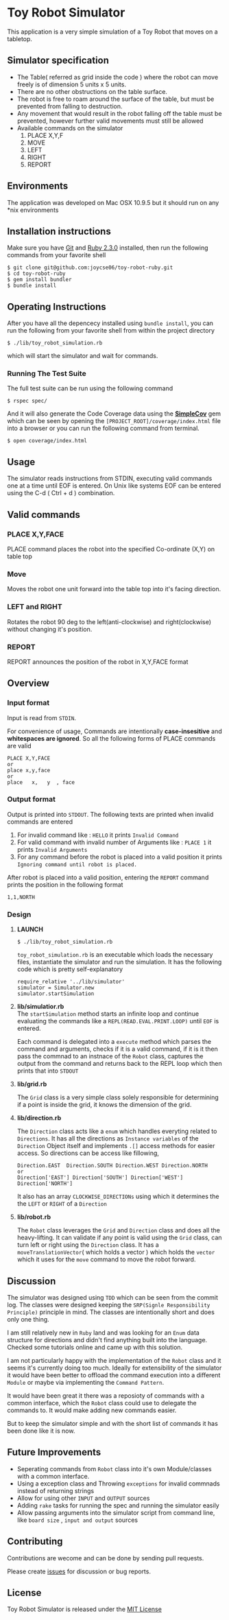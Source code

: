 # Toy Robot Simulator
This application is a very simple simulation of a Toy Robot that moves on a tabletop.

## Simulator specification
* The Table( referred as grid inside the code ) where the robot can move freely is of dimension 5 units x 5 units.
* There are no other obstructions on the table surface.
* The robot is free to roam around the surface of the table, but must be prevented from falling to destruction.
* Any movement that would result in the robot falling off the table must be prevented, however further valid movements must still be allowed
* Available commands on the simulator
    1. PLACE X,Y,F
    2. MOVE
    3. LEFT
    4. RIGHT
    5. REPORT

## Environments
The application was developed on Mac OSX 10.9.5 but it should run on any *nix environments

## Installation instructions
Make sure you have [Git](https://git-scm.com/) and [Ruby 2.3.0](https://www.ruby-lang.org/en/downloads/) installed, then run the following commands from your favorite shell

```
$ git clone git@github.com:joycse06/toy-robot-ruby.git
$ cd toy-robot-ruby
$ gem install bundler
$ bundle install
```
## Operating Instructions
After you have all the depencecy installed using ```bundle install```, you can run the following from your favorite shell from within the project directory

```
$ ./lib/toy_robot_simulation.rb

```
which will start the simulator and wait for commands.
### Running The Test Suite
The full test suite can be run using the following command

```
$ rspec spec/

```
And it will also generate the Code Coverage data using the [**SimpleCov**](http://github.com/colszowka/simplecov) gem which can be seen by opening the ```[PROJECT_ROOT]/coverage/index.html``` file into a browser or you can run the following command from terminal.

```
$ open coverage/index.html
```

## Usage
The simulator reads instructions from STDIN, executing valid commands one at a time until EOF is entered. On Unix like systems EOF can be entered using the C-d ( Ctrl + d ) combination.

## Valid commands


### PLACE X,Y,FACE
PLACE command places the robot into the specified Co-ordinate (X,Y) on table top

### Move
Moves the robot one unit forward into the table top into it's facing direction.

### LEFT and RIGHT
Rotates the robot 90 deg to the left(anti-clockwise) and right(clockwise) without changing it's position.

### REPORT
REPORT announces the position of the robot in X,Y,FACE format



## Overview

### Input format
Input is read from ```STDIN```.

For convenience of usage, Commands are intentionally **case-insesitive** and **whitespaces are ignored**. So all the following forms of PLACE commands are valid

```
PLACE X,Y,FACE
or
place x,y,face
or
place   x,   y  , face
```


### Output format
Output is printed into ```STDOUT```. The following texts are printed when invalid commands are entered

1. For invalid command like : ```HELLO``` it prints ```Invalid Command```
2. For valid command with invalid number of Arguments like : ```PLACE 1``` it prints ```Invalid Arguments```
3. For any command before the robot is placed into a valid position it prints ```Ignoring command until robot is placed.```

After robot is placed into a valid position, entering the ```REPORT``` command prints the position in the following format

```1,1,NORTH```

### Design

1. **LAUNCH**
	
	```$ ./lib/toy_robot_simulation.rb```

	```toy_robot_simulation.rb``` is an executable which loads the necessary files, instantiate the simulator and run the simulation. It has the following code which is pretty self-explanatory
	
	```
	require_relative '../lib/simulator'
	simulator = Simulator.new
	simulator.startSimulation 
	```
	
2. **lib/simulatior.rb**	
	The ```startSimulation``` method starts an infinite loop and continue evaluating the commands like a ```REPL(READ.EVAL.PRINT.LOOP)``` until ```EOF``` is entered.

	Each command is delegated into a ```execute``` method which parses the command and arguments, checks if it is a valid command, if it is it then pass the commnad to an instnace of the ```Robot``` class, captures the output from the command and returns back to the REPL loop which then prints that into ```STDOUT```
	
3. **lib/grid.rb**

	The ```Grid``` class is a very simple class solely responsible for determining if a point is inside the grid, it knows the dimension of the grid.
	
4. **lib/direction.rb**

	The ```Direction``` class acts like a ```enum``` which handles everyting related to ```Directions```. It has all the directions as ```Instance variables``` of the ```Direction``` Object itself and implements ```.[]``` access methods for easier access. So directions can be access like fillowing,

	```
	Direction.EAST  Direction.SOUTH Direction.WEST Direction.NORTH
	or
	Direction['EAST'] Direction['SOUTH'] Direction['WEST'] Direction['NORTH']
	```
	It also has an array ```CLOCKWISE_DIRECTIONs``` using which it determines the the ```LEFT``` or ```RIGHT``` of a ```Direction```
	
5. **lib/robot.rb**

	The ```Robot``` class leverages the ```Grid``` and ```Direction``` class and does all the heavy-lifting. It can validate if any point is valid using the ```Grid``` class, can turn left or right using the ```Direction``` class.
	It has a ```moveTranslationVector```( which holds a vector ) which holds the ```vector``` which it uses for the ```move``` command to move the robot forward.
				

## Discussion

The simulator was designed using ```TDD``` which can be seen from the commit log. The classes were designed keeping the ```SRP(Signle Responsibility Principle)``` principle in mind. The classes are intentionally short and does only one thing.

I am still relatively new in ```Ruby``` land and was looking for an ```Enum``` data structure for directions and didn't find anything built into the language. Checked some tutorials online and came up with this solution.

I am not particularly happy with the implementation of the ```Robot``` class and it seems it's currently doing too much. Ideally for extensibility of the simulator it would have been better to offload the command execution into a different ```Module``` or maybe via implementing the ```Command Pattern```.

It would have been great it there was a reposioty of commands with a common interface, which the ```Robot``` class could use to delegate the commands to. It would make adding new commands easier.

But to keep the simulator simple and with the short list of commands it has been done like it is now.

## Future Improvements
* Seperating commands from ```Robot``` class into it's own Module/classes with a common interface. 
* Using a exception class and Throwing ```exceptions``` for invalid commnads instead of returning strings
* Allow for using other ```INPUT``` and ```OUTPUT``` sources 
* Adding ```rake``` tasks for running the spec and running the simulator easily
* Allow passing arguments into the simulator script from command line, like ```board size``` , ```input and output``` sources

## Contributing
Contributions are wecome and can be done by sending pull requests.

Please create [issues](https://github.com/joycse06/toy-robot-ruby/issues) for discussion or bug reports.

## License
Toy Robot Simulator is released under the [MIT License](http://www.opensource.org/licenses/MIT)
